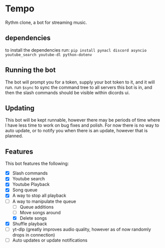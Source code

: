 # Tempo
 Rythm clone, a bot for streaming music.

## dependencies
to install the dependencies run:
`pip install pynacl discord asyncio youtube_search youtube-dl python-dotenv`

## Running the bot

The bot will prompt you for a token, supply your bot token to it, and it will run. run `$sync` to sync the command tree to all servers this bot is in, and then the slash commands should be visible within dicords ui.

## Updating

This bot will be kept runnable, however there may be periods of time where I have less time to work on bug fixes and polish. For now there is no way to auto update, or to notify you when there is an update, however that is planned.

## Features

This bot features the following:

- [X] Slash commands
- [X] Youtube search
- [X] Youtube Playback
- [X] Song queue 
- [X] A way to stop all playback
- [ ] A way to manipulate the queue
    - [ ] Queue additions
    - [ ] Move songs around
    - [X] Delete songs 
- [X] Shuffle playback
- [ ] yt-dlp (greatly improves audio quality, however as of now randomly drops in connection)
- [ ] Auto updates or update notifications
